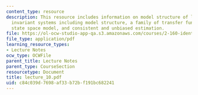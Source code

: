 ```yaml
---
content_type: resource
description: This resource includes information on model structure of linear time
  invariant systems including model structure, a family of transfer function models,
  state space model, and consistent and unbiased estimation.
file: https://ol-ocw-studio-app-qa.s3.amazonaws.com/courses/2-160-identification-estimation-and-learning-spring-2006/c84c039d7698af33b72bf191bc682241_lecture_10.pdf
file_type: application/pdf
learning_resource_types:
- Lecture Notes
ocw_type: OCWFile
parent_title: Lecture Notes
parent_type: CourseSection
resourcetype: Document
title: lecture_10.pdf
uid: c84c039d-7698-af33-b72b-f191bc682241
---
```

